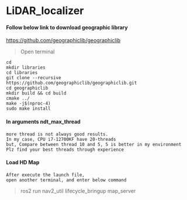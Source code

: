 # LiDAR_localizer

#### Follow below link to download geographic library

https://github.com/geographiclib/geographiclib

> Open terminal

```
cd
mkdir libraries
cd libraries
git clone --recursive https://github.com/geographiclib/geographiclib.git
cd geographiclib
mkdir build && cd build
cmake ../
make -j$(nproc-4)
sudo make install
```

#### In arguments ndt_max_thread
```
more thread is not always good results.
In my case, CPU i7-12700KF have 20-threads
but, Compare between thread 10 and 5, 5 is better in my environment
Plz find your best threads through experience
```

#### Load HD Map
```
After execute the launch file,
open another terminal, and enter below command
```
> ros2 run nav2_util lifecycle_bringup map_server
